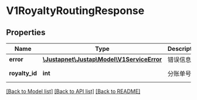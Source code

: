 # V1RoyaltyRoutingResponse

## Properties
Name | Type | Description | Notes
------------ | ------------- | ------------- | -------------
**error** | [**\Justapnet\Justap\Model\V1ServiceError**](V1ServiceError.md) | 错误信息 | 
**royalty_id** | **int** | 分账单号 | [default to 0]

[[Back to Model list]](../README.md#documentation-for-models) [[Back to API list]](../README.md#documentation-for-api-endpoints) [[Back to README]](../README.md)


